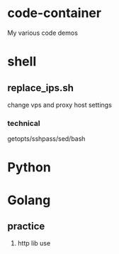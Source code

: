# code-container

My various code demos

# shell

## replace_ips.sh

change vps and proxy host settings

### technical

getopts/sshpass/sed/bash


# Python



# Golang

## practice

1. http lib use
